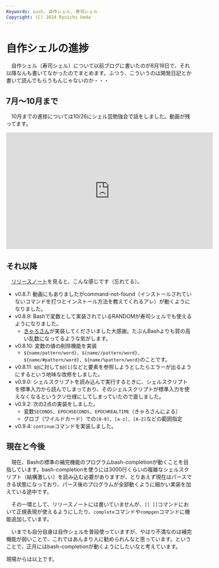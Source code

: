 ```yaml
---
Keywords: sush, 自作シェル, 寿司シェル
Copyright: (C) 2024 Ryuichi Ueda
---
```


# 自作シェルの進捗

　自作シェル（寿司シェル）について以前ブログに書いたのが8月18日で、それ以降なんも書いてなかったのでまとめます。ふつう、こういうのは開発日記とか書いて読んでもらうもんじゃないのか・・・

## 7月〜10月まで

　10月までの進捗については10/26にシェル芸勉強会で話をしました。動画が残ってます。

<iframe width="560" height="315" src="https://www.youtube.com/embed/97ROIIjrVuQ?si=9FBd58w107kmIyEK&amp;start=152" title="YouTube video player" frameborder="0" allow="accelerometer; autoplay; clipboard-write; encrypted-media; gyroscope; picture-in-picture; web-share" referrerpolicy="strict-origin-when-cross-origin" allowfullscreen></iframe>

## それ以降

　[リリースノート](https://github.com/shellgei/rusty_bash/releases)を見ると、こんな感じです（忘れてる）。


* v0.8.7: 動画にもありましたがcommand-not-found（インストールされていないコマンドを打つとインストール方法を教えてくれるアレ）が動くようになりました。
* v0.8.9: Bashで変数として実装されているRANDOMが寿司シェルでも使えるようになりました。
    * [きゃろさん](https://mi.shellgei.org/@caro)が実装してくださいました大感謝。たぶんBashよりも質の高い乱数になってるような気がします。
* v0.8.10: 変数の値の削除機能を実装
    * `${name/pattern/word}, ${name//pattern/word}, ${name/#pattern/word}, ${name/%pattern/word}`のことです。
* v0.8.11: `$@`に対して`$@[1]`などと要素を参照しようとしたらエラーが出るようにするという地味な改修をしました。
* v0.9.0: シェルスクリプトを読み込んで実行するときに、シェルスクリプトを標準入力から読んでしまっており、そのシェルスクリプトが標準入力を使えなくなるというクソ仕様にしてしまっていたので直しました。
* v0.9.2: 次の2点の実装をしました。
    * 変数`SECONDS, EPOCHSECONDS, EPOCHREALTIME`（きゃろさんによる）
    * グロブ（ワイルドカード）での`[0-9], [a-z], [A-Z]`などの範囲指定
* v0.9.4: `continue`コマンドを実装しました。

## 現在と今後

　現在、Bashの標準の補完機能のプログラムbash-completionが動くことを目指しています。bash-completionを使うには3000行くらいの複雑なシェルスクリプト（結構激しい）を読み込む必要がありますが、とりあえず現在はパースできる状態になっており、パース後のプログラムが全部動くように細かい実装を加えている途中です。

　その一環として、リリースノートには書いていませんが、`[[ ]]`コマンドにおいて正規表現が使えるようにしたり、`complete`コマンドや`compgen`コマンドに機能追加しています。

　いまでも自分自身は自作シェルを普段使っていますが、やはり不満なのは補完機能が弱いことで、これではあんまり人に勧められんなと思っています。ということで、正月にはbash-completionが動くようにしたいなと考えています。


現場からは以上です。
